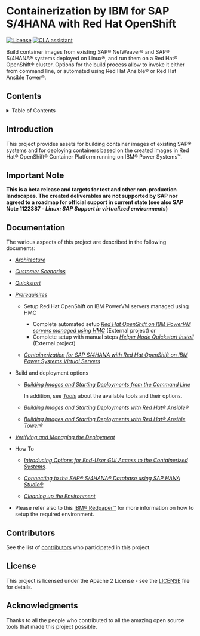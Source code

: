 <!--
  ------------------------------------------------------------------------
  Copyright 2020, 2021 IBM Corp. All Rights Reserved.

  Licensed under the Apache License, Version 2.0 (the "License");
  you may not use this file except in compliance with the License.
  You may obtain a copy of the License at

      http://www.apache.org/licenses/LICENSE-2.0

  Unless required by applicable law or agreed to in writing, software
  distributed under the License is distributed on an "AS IS" BASIS,
  WITHOUT WARRANTIES OR CONDITIONS OF ANY KIND, either express or implied.
  See the License for the specific language governing permissions and
  limitations under the License.
  ------------------------------------------------------------------------
-->

# Containerization by IBM for SAP S/4HANA with Red Hat OpenShift

[![License](https://img.shields.io/badge/License-Apache2-blue.svg)](https://www.apache.org/licenses/LICENSE-2.0)
[![CLA assistant](https://cla-assistant.io/readme/badge/IBM/containerization-for-sap-s4hana)](https://cla-assistant.io/IBM/containerization-for-sap-s4hana)

Build container images from existing SAP® NetWeaver® and SAP® S/4HANA®
systems deployed on Linux®, and run them on a Red Hat® OpenShift®
cluster. Options for the build process allow to invoke it either from
command line, or automated using Red Hat Ansible® or Red Hat Ansible
Tower®.

<!-- TOC-START -->

## Contents

<details>
  <summary>Table of Contents</summary>

- [Introduction](#introduction)
- [Important Note](#important-note)
- [Documentation](#documentation)
- [Contributors](#contributors)
- [License](#license)
- [Acknowledgments](#acknowledgments)

</details>

<!-- TOC-END -->

## Introduction

This project provides assets for building container images of existing
SAP® systems and for deploying containers based on the created images
in Red Hat® OpenShift® Container Platform running on IBM® Power
Systems™.

## Important Note

**This is a beta release and targets for test and other non-production
landscapes. The created deliverables are not supported by SAP nor
agreed to a roadmap for official support in current state (see also
SAP Note 1122387 - *Linux: SAP Support in virtualized environments*)**

## Documentation

The various aspects of this project are described in the following
documents:

- [*Architecture*](docs/ARCHITECTURE.md)

- [*Customer Scenarios*](docs/SCENARIOS.md)

- [*Quickstart*](docs/QUICKSTART.md)

- [*Prerequisites*](docs/PREREQUISITES.md)

  - Setup Red Hat OpenShift on IBM PowerVM servers managed using HMC

    - Complete automated setup [*Red Hat OpenShift on IBM PowerVM servers managed using HMC*](https://github.com/ocp-power-automation/ocp4-upi-powervm-hmc) (External project)
    or
    - Complete setup with manual steps [*Helper Node Quickstart Install*](https://github.com/redhat-cop/ocp4-helpernode/blob/main/docs/quickstart-powervm.md) (External project)

  - [*Containerization for SAP S/4HANA with Red Hat OpenShift on IBM Power Systems Virtual Servers*](docs/POWERVS.md#containerization-for-sap-s4hana-with-red-hat-openshift-on-ibm-power-systems-virtual-server)

- Build and deployment options

  - [*Building Images and Starting Deployments from the Command
    Line*](docs/BUILDING-CLI.md)
	
	In addition, see [*Tools*](docs/TOOLS.md) about the
    available tools and their options.

  - [*Building Images and Starting Deployments with Red Hat®
    Ansible®*](docs/ANSIBLE.md)

  - [*Building Images and Starting Deployments with Red Hat® Ansible
    Tower®*](docs/ANSIBLE-TOWER.md)

- [*Verifying and Managing the Deployment*](docs/VERIFYING-MANAGING.md)

- How To

  - [*Introducing Options for End-User GUI Access to the Containerized Systems*](docs/PORTFORWARD.md#introducing-options-for-end-user-gui-access-to-the-containerized-systems).

  - [*Connecting to the SAP® S/4HANA® Database using SAP HANA
    Studio®*](docs/HOWTO.md#connecting-to-the-sap-s4hana-database-using-sap-hana-studio)

  - [*Cleaning up the Environment*](docs/CLEANUP.md#cleaning-up-the-environment)

- Please refer also to this [IBM®
  Redpaper™](http://www.redbooks.ibm.com/Redbooks.nsf/RedpieceAbstracts/redp5619.html?Open)
  for more information on how to setup the required environment.

## Contributors

See the list of
[contributors](https://github.com/IBM/containerization-for-sap-s4hana/graphs/contributors)
who participated in this project.

## License

This project is licensed under the Apache 2 License - see the
[LICENSE](LICENSE) file for details.

## Acknowledgments

Thanks to all the people who contributed to all the amazing open
source tools that made this project possible.
